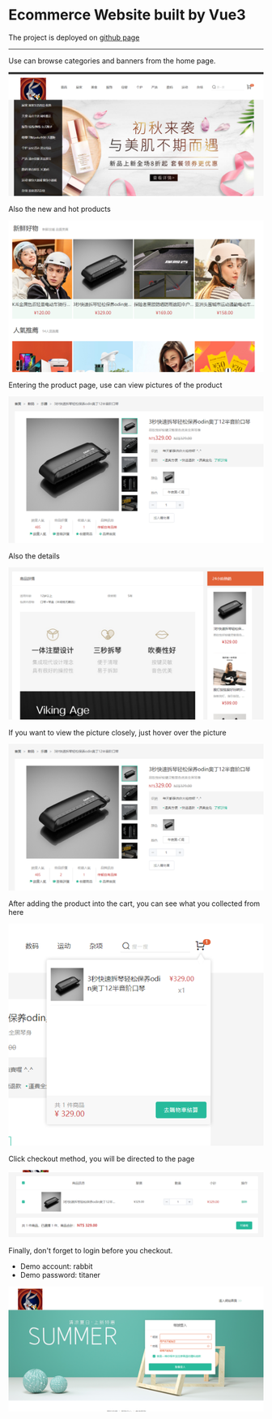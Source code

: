 # Ecommerce Website built by Vue3

The project is deployed on [github page](https://freeway26tw.github.io/ecommerce-vue/)

---

Use can browse categories and banners from the home page.

![image](./public/home.png)

Also the new and hot products

![image](./public/home_new_hot.png)

Entering the product page, use can view pictures of the product

![image](./public/product.png)

Also the details

![image](./public/product_detail.png)

If you want to view the picture closely, just hover over the picture

![image](./public/product_zoomin.png)

After adding the product into the cart, you can see what you collected from here

![image](./public/cart.png)

Click checkout method, you will be directed to the page

![image](./public/cart_checkout.png)

Finally, don't forget to login before you checkout.

* Demo account: rabbit
* Demo password: titaner

![image](./public/login.png)
